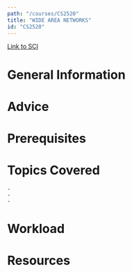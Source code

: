 ```yaml
---
path: "/courses/CS2520"
title: "WIDE AREA NETWORKS"
id: "CS2520"
---
```


[Link to SCI]("http://courses.sci.pitt.edu/courses/courses/view/CS-2520")

# General Information

# Advice

# Prerequisites

<!-- PREREQ_REPLACEMENT (Do not remove) -->

<!-- END PREREQ_REPLACEMENT (Do not remove) -->

# Topics Covered

    -
    -
    -

# Workload

<!-- TESTIMONIALS
# Testimonials
This gets replaced with Gatsby, its
data comes from Google Sheets for easier
editing!
-->

# Resources

